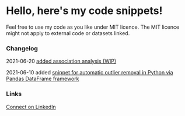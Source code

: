 # Hello, here's my code snippets!
Feel free to use my code as you like under MIT licence. 
The MIT licence might not apply to external code or datasets linked.

### Changelog
2021-06-20 [added association analysis (WIP)](https://github.com/fabian-rudolf/snippets/blob/main/association_analysis/association_analysis.ipynb)

2021-06-10 added [snippet for automatic outlier removal in Python via Pandas DataFrame framework](https://github.com/fabian-rudolf/snippets/blob/main/remove_scalar_outliers/remove_scalar_outliers.ipynb)

### Links
[Connect on LinkedIn](https://www.linkedin.com/in/%F0%9F%8C%8F-fabian-rudolf-10a4b4114/)
